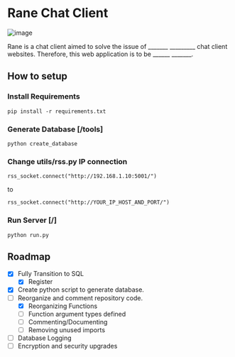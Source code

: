 # Rane Chat Client

![image](https://user-images.githubusercontent.com/36951064/114356224-b4d15100-9bb3-11eb-9dd7-22f5301016a3.png)

Rane is a chat client aimed to solve the issue of _______ _________ chat client websites. Therefore, this web application is to be ______ _______.

## How to setup

### Install Requirements

  `pip install -r requirements.txt`

### Generate Database [/tools]

  `python create_database`

### Change utils/rss.py IP connection

   `rss_socket.connect("http://192.168.1.10:5001/")`

   to

   `rss_socket.connect("http://YOUR_IP_HOST_AND_PORT/")`

    

### Run Server [/]
  `python run.py`

## Roadmap

- [x] Fully Transition to SQL
  - [x] Register
- [x] Create python script to generate database.
- [ ] Reorganize and comment repository code.
  - [x] Reorganizing Functions
  - [ ] Function argument types defined
  - [ ] Commenting/Documenting
  - [ ] Removing unused imports
- [ ] Database Logging
- [ ] Encryption and security upgrades
